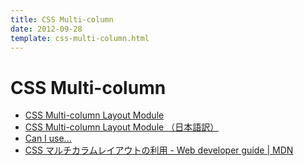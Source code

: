 ```yaml
---
title: CSS Multi-column
date: 2012-09-28
template: css-multi-column.html
---
```


CSS Multi-column
===============

- [CSS Multi-column Layout Module](http://www.w3.org/TR/css3-multicol/)
- [CSS Multi-column Layout Module （日本語訳）](http://www.hcn.zaq.ne.jp/___/WEB/css-multicol-ja.html)
- [Can I use...](http://caniuse.com/#feat=multicolumn)
- [CSS マルチカラムレイアウトの利用 - Web developer guide | MDN](https://developer.mozilla.org/ja/docs/Web/Guide/CSS/Using_multi-column_layouts)
